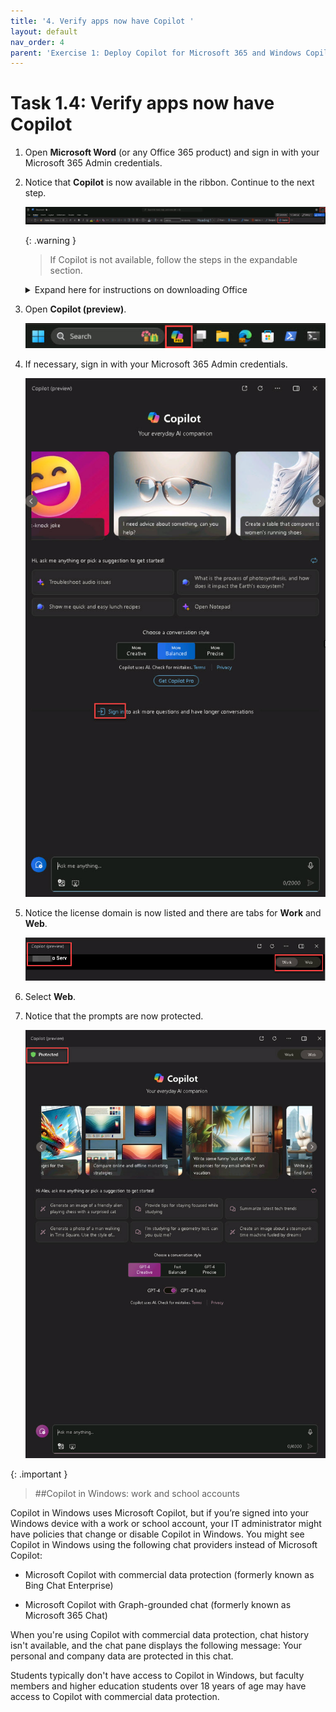 ```yaml
---
title: '4. Verify apps now have Copilot '
layout: default
nav_order: 4
parent: 'Exercise 1: Deploy Copilot for Microsoft 365 and Windows Copilot'
---
```


# Task 1.4: Verify apps now have Copilot 



1. Open **Microsoft Word** (or any Office 365 product) and sign in with your Microsoft 365 Admin credentials.  

 

1. Notice that **Copilot** is now available in the ribbon. Continue to the next step.  

 

    ![b6.jpg](../media/b6.jpg) 

 
    {: .warning }
    > If Copilot is not available, follow the steps in the expandable section. 

    > 

    <details> 

    <summary>Expand here for instructions on downloading Office</summary> 

    > 

    1. Open a new browser tab and go to **https://www.microsoft365.com/**. 

    >    

    1. If necessary, sign in with your Microsoft 365 Admin credentials.  

    > 

    1. On the Home page, select **Install and more**. 

    > 

      ![b9.jpg](../media/b9.jpg) 

    > 

    1. Select **Install Microsoft 365 apps**. 

    > 

    1. Under **Office apps & devices**, select **Install Office** to initiate the download. 

    > 


    1. Once the download is complete, run the **OfficeSetup** Application to install the apps. 

    > 

      {: .note }
      > Wait several minutes for the installation to complete. 

      > 

      ![11a.jpg](../media/11a.jpg) 

    > 

    1. Select **Close**. 

    > 

      ![12a.jpg](../media/12a.jpg) 

    > 

    1. On the Desktop, go to **Settings** > **Apps** > **Installed apps**. 

    > 

    1. Verify that the following apps are listed: 

    > 

      - **Microsoft 365 (Office)** 

      - **Microsoft 365 Apps for enterprise** 

    > 

    1. Close the **Settings** window. 

    > 

    1. On the Desktop, in the search box, search for and open the following to verify the Microsoft 365 apps installation: 

    > 

      - **Microsoft Word** 

      - **Microsoft Excel** 

      - **Microsoft Outlook** 

      - **Microsoft Powerpoint** 

    > 

    </details> 

 

1. Open **Copilot (preview)**. 

 

    ![b1.jpg](../media/b1.jpg) 

 

1. If necessary, sign in with your Microsoft 365 Admin credentials. 

 

    ![b2.jpg](../media/b2.jpg) 

 

1. Notice the license domain is now listed and there are tabs for **Work** and **Web**.  

 

    ![b7.jpg](../media/b7.jpg) 

 

1. Select **Web**. 

 

1. Notice that the prompts are now protected. 

 

    ![b8.jpg](../media/b8.jpg) 

 
{: .important }
> ##Copilot in Windows: work and school accounts 

> 

Copilot in Windows uses Microsoft Copilot, but if you’re signed into your Windows device with a work or school account, your IT administrator might have policies that change or disable Copilot in Windows. You might see Copilot in Windows using the following chat providers instead of Microsoft Copilot: 

> 

- Microsoft Copilot with commercial data protection (formerly known as Bing Chat Enterprise) 

> 

- Microsoft Copilot with Graph-grounded chat (formerly known as Microsoft 365 Chat)  

> 

When you're using Copilot with commercial data protection, chat history isn't available, and the chat pane displays the following message: Your personal and company data are protected in this chat.  

> 

Students typically don't have access to Copilot in Windows, but faculty members and higher education students over 18 years of age may have access to Copilot with commercial data protection. 

 
